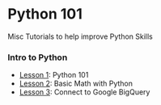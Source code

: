 # Python 101

Misc Tutorials to help improve Python Skills

### Intro to Python

- [Lesson 1](https://github.com/papagorgio23/Python_101/blob/main/intro/01_Python_101.ipynb): Python 101
- [Lesson 2](https://github.com/papagorgio23/Python_101/blob/main/intro/Python_Math_101.ipynb): Basic Math with Python
- [Lesson 3](https://github.com/papagorgio23/Python_101/blob/main/intro/Connect_to_GBQ.ipynb): Connect to Google BigQuery